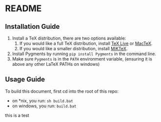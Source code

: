 # README

## Installation Guide

1. Install a TeX distribution, there are two options available:
    1. If you would like a full TeX distribution, install [TeX Live](https://www.tug.org/texlive/) or [MacTeX](https://www.tug.org/mactex/).
    2. If you would like a smaller distribution, install [MiKTeX](https://miktex.org/).
2. Install Pygments by running `pip install Pygments` in the command line. 
3. Make sure `Pygments` is in the `PATH` environment variable, (ensuring it is above any other LaTeX PATHs on windows)

## Usage Guide

To build this document, first cd into the root of this repo:
- on \*nix, you run: `sh build.bat`
- on windows, you run: `build.bat`

this is a test
